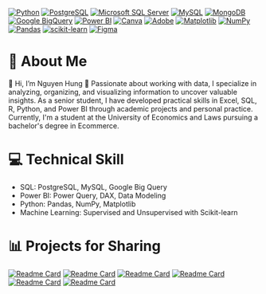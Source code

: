[![Python](https://img.shields.io/badge/python-3776AB?logo=python&logoColor=white)](https://www.python.org/)
[![PostgreSQL](https://img.shields.io/badge/PostgreSQL-4169E1?logo=postgresql&logoColor=white)](https://www.postgresql.org/)
[![Microsoft SQL Server](https://img.shields.io/badge/Microsoft_SQL_Server-CC2927?logo=microsoftsqlserver&logoColor=white)](https://docs.microsoft.com/en-us/sql/)
[![MySQL](https://img.shields.io/badge/MySQL-4479A1?logo=mysql&logoColor=white)](https://www.mysql.com/)
[![MongoDB](https://img.shields.io/badge/MongoDB-47A248?logo=mongodb&logoColor=white)](https://www.mongodb.com/)
[![Google BigQuery](https://img.shields.io/badge/Google_BigQuery-4285F4?logo=googlebigquery&logoColor=white)](https://cloud.google.com/bigquery)
[![Power BI](https://img.shields.io/badge/Power_BI-F2C811?logo=powerbi&logoColor=000)](https://powerbi.microsoft.com/)
[![Canva](https://img.shields.io/badge/Canva-00C4CC?logo=canva&logoColor=white)](https://www.canva.com/)
[![Adobe](https://img.shields.io/badge/Adobe-FF0000?logo=adobe&logoColor=white)](https://www.adobe.com/)
[![Matplotlib](https://img.shields.io/badge/Matplotlib-11557C?logo=visualstudiocode&logoColor=white)](https://matplotlib.org/)
[![NumPy](https://img.shields.io/badge/NumPy-013243?logo=numpy&logoColor=white)](https://numpy.org/)
[![Pandas](https://img.shields.io/badge/Pandas-150458?logo=pandas&logoColor=white)](https://pandas.pydata.org/)
[![scikit-learn](https://img.shields.io/badge/scikit--learn-F7931E?logo=scikitlearn&logoColor=white)](https://scikit-learn.org/)
[![Figma](https://img.shields.io/badge/Figma-F24E1E?logo=figma&logoColor=white)](https://www.figma.com/)


# 💫 About Me

👋 Hi, I’m Nguyen Hung
👀 Passionate about working with data, I specialize in analyzing, organizing, and visualizing information to uncover valuable insights. As a senior student, I have developed practical skills in Excel, SQL, R, Python, and Power BI through academic projects and personal practice. Currently, I'm a student at the University of Economics and Laws pursuing a bachelor's degree in Ecommerce.

# 💻 Technical Skill

- SQL: PostgreSQL, MySQL, Google Big Query
- Power BI: Power Query, DAX, Data Modeling
- Python: Pandas, NumPy, Matplotlib
- Machine Learning: Supervised and Unsupervised with Scikit-learn

# 📊 Projects for Sharing
[![Readme Card](https://github-readme-stats.vercel.app/api/pin/?username=HungTran284&repo=RFM-segmentation-analysis&theme=ambient_gradient&hide_border=false&card_width=500&show_icons=True)](https://github.com/HungTran284/RFM-segmentation-analysis)
[![Readme Card](https://github-readme-stats.vercel.app/api/pin/?username=HungTran284&repo=shopify-sales-and-customer&theme=ambient_gradient&hide_border=false&card_width=500&show_icons=True)](https://github.com/HungTran284/shopify-sales-and-customer)
[![Readme Card](https://github-readme-stats.vercel.app/api/pin/?username=HungTran284&repo=customer-segment-conversion&theme=ambient_gradient&hide_border=false&card_width=500&show_icons=True)](https://github.com/HungTran284/customer-segment-conversion)
[![Readme Card](https://github-readme-stats.vercel.app/api/pin/?username=HungTran284&repo=ecommerce-sales-website-traffic-analysis&theme=ambient_gradient&hide_border=false&card_width=500&show_icons=True)](https://github.com/HungTran284/Ecommerce-Sales-Website-Traffic-Analysis) 
[![Readme Card](https://github-readme-stats.vercel.app/api/pin/?username=HungTran284&repo=supervised-learning-price-prediction&theme=ambient_gradient&hide_border=false&card_width=500&show_icons=True)](https://github.com/HungTran284/supervised-learning-price-prediction) 
[![Readme Card](https://github-readme-stats.vercel.app/api/pin/?username=HungTran284&repo=SQL-Olist-RFM-practise&theme=ambient_gradient&hide_border=false&card_width=500&show_icons=True)](https://github.com/HungTran284/SQL-Olist-RFM-practise)
